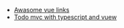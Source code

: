 


- [Awasome vue links](https://github.com/vuejs/awesome-vue)
- [Todo mvc with typescript and vuew](https://www.reddit.com/r/javascript/comments/7q37xa/todomvc_vuetypescriptvuex/)